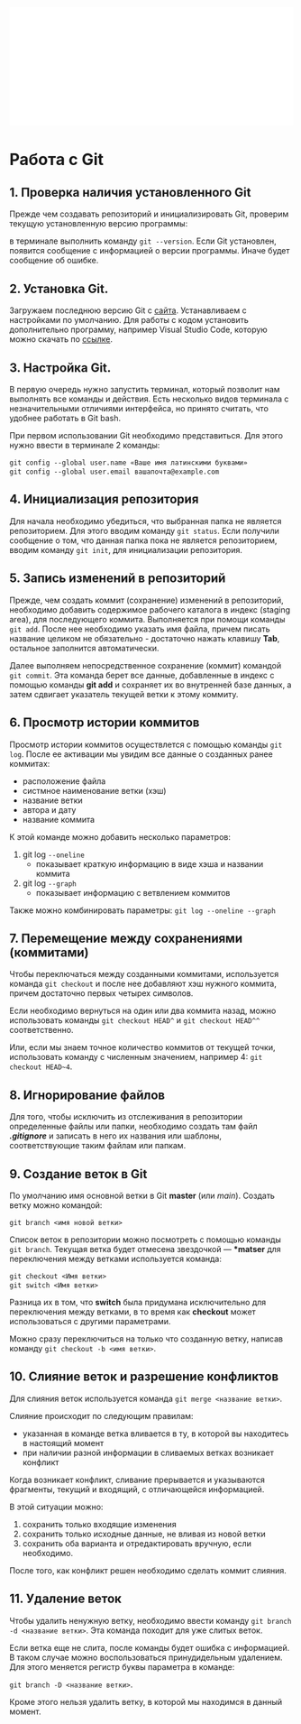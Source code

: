 ![Logo](Git-Logo-White.png)
# Работа с Git

## 1. Проверка наличия установленного Git
Прежде чем создавать репозиторий и инициализировать Git, проверим текущую установленную версию программы:

в терминале выполнить команду `git --version`. Если Git установлен, появится сообщение с информацией о версии программы. Иначе будет сообщение об ошибке.

## 2. Установка Git.
Загружаем последнюю версию Git с [сайта](https://git-scm.com/downloads).
Устанавливаем с настройками по умолчанию.
Для работы с кодом установить дополнительно программу, например Visual Studio Code, которую можно скачать по [ссылке](https://code.visualstudio.com).

## 3. Настройка Git.
В первую очередь нужно запустить терминал, который позволит нам выполнять все команды и действия. Есть несколько видов терминала с незначительными отличиями интерфейса, но принято считать, что удобнее работать в Git bash.

При первом использовании Git необходимо представиться.
Для этого нужно ввести в терминале 2 команды:
```
git config --global user.name «Ваше имя латинскими буквами»
git config --global user.email вашапочта@example.com
```

## 4. Инициализация репозитория
Для начала необходимо убедиться, что выбранная папка не является репозиторием.
Для этого вводим команду `git status`. Если получили сообщение о том, что данная папка пока не является репозиторием, вводим команду `git init`, для инициализации репозитория.

## 5. Запись изменений в репозиторий
Прежде, чем создать коммит (сохранение) изменений в репозиторий, необходимо добавить содержимое рабочего каталога в индекс (staging area), для последующего коммита. Выполняется при помощи команды `git add`. После нее необходимо указать имя файла, причем писать название целиком не обязательно - достаточно нажать клавишу **Tab**, остальное заполнится автоматически.

Далее выполняем непосредственное сохранение (коммит) командой `git commit`.
Эта команда берет все данные, добавленные в индекс с помощью команды **git add** и сохраняет их во внутренней базе данных, а затем сдвигает указатель текущей ветки к этому коммиту.

## 6. Просмотр истории коммитов
Просмотр истории коммитов осуществлется с помощью команды `git log`.
После ее активации мы увидим все данные о созданных ранее коммитах:
* расположение файла
* систмное наименование ветки (хэш)
* название ветки
* автора и дату
* название коммита

К этой команде можно добавить несколько параметров:
1. git log `--oneline`
    * показывает краткую информацию в виде хэша и названии коммита
2. git log `--graph`
    * показывает информацию с ветвлением коммитов

Также можно комбинировать параметры: `git log --oneline --graph`
## 7. Перемещение между сохранениями (коммитами)
Чтобы переключаться между созданными коммитами, используется команда `git checkout` и после нее добавляют хэш нужного коммита, причем достаточно первых четырех символов.

Если необходимо вернуться на один или два коммита назад, можно использовать команды `git checkout HEAD^` и `git checkout HEAD^^` соответственно.

Или, если мы знаем точное количество коммитов от текущей точки, использовать команду с численным значением, например 4: `git checkout HEAD~4`.

## 8. Игнорирование файлов
Для того, чтобы исключить из отслеживания в репозитории определенные файлы или папки, необходимо создать там файл ***.gitignore*** и записать в него их названия или шаблоны, соответствующие таким файлам или папкам. 

## 9. Создание веток в Git
По умолчанию имя основной ветки в Git **master** (или *main*).
Создать ветку можно командой:
```
git branch <имя новой ветки>
```
Список веток в репозитории можно посмотреть с помощью команды `git branch`.
Текущая ветка будет отмесена звездочкой — **\*matser**
для переключения между ветками используется команда:
```
git checkout <Имя ветки>
git switch <Имя ветки>
```
Разница их в том, что **switch** была придумана исключительно для переключения между ветками, в то время как **checkout** может использоваться с другими параметрами.

Можно сразу переключиться на только что созданную ветку, написав команду `git checkout -b <имя ветки>`.
## 10. Слияние веток и разрешение конфликтов
Для слияния веток используется команда `git merge <название ветки>`.

Слияние происходит по следующим правилам:
+ указанная в команде ветка вливается в ту, в которой вы находитесь в настоящий момент
+ при наличии разной информации в сливаемых ветках возникает конфликт

Когда возникает конфликт, сливание прерывается и указываются фрагменты, текущий и входящий, с отличающейся информацией.

В этой ситуации можно:
1. сохранить только входящие изменения
2. сохранить только исходные данные, не вливая из новой ветки
3. сохранить оба варианта и отредактировать вручную, если необходимо.

После того, как конфликт решен необходимо сделать коммит слияния.

## 11. Удаление веток
Чтобы удалить ненужную ветку, необходимо ввести команду `git branch -d <название ветки>`.
Эта команда походит для уже слитых веток.

Если ветка еще не слита, после команды будет ошибка с информацией.
В таком случае можно воспользоваться принудидельным удалением.
Для этого меняется регистр буквы параметра в команде:

`git branch -D <название ветки>`.

Кроме этого нельзя удалить ветку, в которой мы находимся в данный момент.